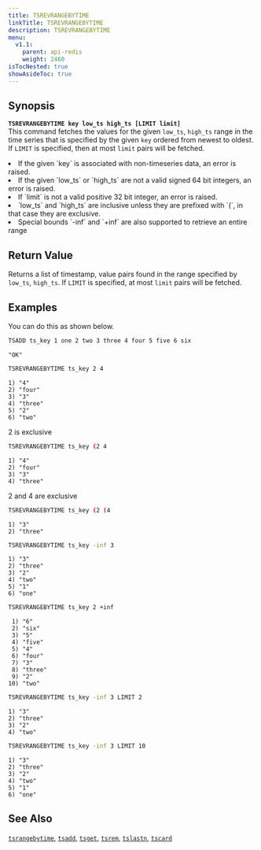 ```yaml
---
title: TSREVRANGEBYTIME
linkTitle: TSREVRANGEBYTIME
description: TSREVRANGEBYTIME
menu:
  v1.1:
    parent: api-redis
    weight: 2460
isTocNested: true
showAsideToc: true
---
```


## Synopsis
<b>`TSREVRANGEBYTIME key low_ts high_ts [LIMIT limit]`</b><br>
This command fetches the values for the given `low_ts`, `high_ts` range in the time series that is
specified by the given `key` ordered from newest to oldest. If `LIMIT` is specified, then at most
`limit` pairs will be fetched.

<li>If the given `key` is associated with non-timeseries data, an error is raised.</li>
<li>If the given `low_ts` or `high_ts` are not a valid signed 64 bit integers, an error is raised.</li>
<li>If `limit` is not a valid positive 32 bit integer, an error is raised.</li>
<li>`low_ts` and `high_ts` are inclusive unless they are prefixed with `(`, in that case they are
exclusive.</li>
<li>Special bounds `-inf` and `+inf` are also supported to retrieve an entire range</li>

## Return Value
Returns a list of timestamp, value pairs found in the range specified by `low_ts`, `high_ts`. If
`LIMIT` is specified, at most `limit` pairs will be fetched.

## Examples

You can do this as shown below.

```sh
TSADD ts_key 1 one 2 two 3 three 4 four 5 five 6 six
```

```
"OK"
```

```sh
TSREVRANGEBYTIME ts_key 2 4
```

```
1) "4"
2) "four"
3) "3"
4) "three"
5) "2"
6) "two"
```
2 is exclusive

```sh
TSREVRANGEBYTIME ts_key (2 4
```

```
1) "4"
2) "four"
3) "3"
4) "three"
```
2 and 4 are exclusive

```sh
TSREVRANGEBYTIME ts_key (2 (4
```

```
1) "3"
2) "three"
```

```sh
TSREVRANGEBYTIME ts_key -inf 3
```

```
1) "3"
2) "three"
3) "2"
4) "two"
5) "1"
6) "one"
```

```sh
TSREVRANGEBYTIME ts_key 2 +inf
```

```
 1) "6"
 2) "six"
 3) "5"
 4) "five"
 5) "4"
 6) "four"
 7) "3"
 8) "three"
 9) "2"
10) "two"
```

```sh
TSREVRANGEBYTIME ts_key -inf 3 LIMIT 2
```

```
1) "3"
2) "three"
3) "2"
4) "two"
```

```sh
TSREVRANGEBYTIME ts_key -inf 3 LIMIT 10
```

```
1) "3"
2) "three"
3) "2"
4) "two"
5) "1"
6) "one"
```

## See Also
[`tsrangebytime`](../tsrangebytime/), [`tsadd`](../tsadd/), [`tsget`](../tsget/),
[`tsrem`](../tsrem/), [`tslastn`](../tslastn/), [`tscard`](../tscard/)
